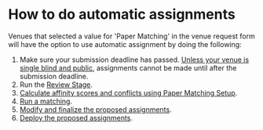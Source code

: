 # How to do automatic assignments

Venues that selected a value for 'Paper Matching' in the venue request form will have the option to use automatic assignment by doing the following:&#x20;

1. Make sure your submission deadline has passed. [Unless your venue is single blind and public](../../workflow/how-to-begin-the-review-stage-while-submissions-are-open.md), assignments cannot be made until after the submission deadline.
2. Run the [Review Stage](../../../reference/stages/review-stage.md).
3. [Calculate affinity scores and conflicts using Paper Matching Setup](how-to-setup-paper-matching-by-calculating-affinity-scores-and-conflicts.md).&#x20;
4. [Run a matching](how-to-run-a-paper-matching.md).&#x20;
5. [Modify and finalize the proposed assignments](how-to-modify-the-proposed-assignments.md).&#x20;
6. [Deploy the proposed assignments](how-to-deploy-the-proposed-assignments.md).&#x20;
